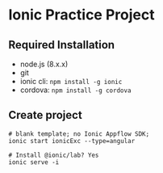 # Ionic Practice Project

## Required Installation
- node.js (8.x.x)
- git
- ionic cli: 
`npm install -g ionic`
- cordova:
`npm install -g cordova`


## Create project
    # blank template; no Ionic Appflow SDK; 
    ionic start ionicExc --type=angular
    
    # Install @ionic/lab? Yes
    ionic serve -i